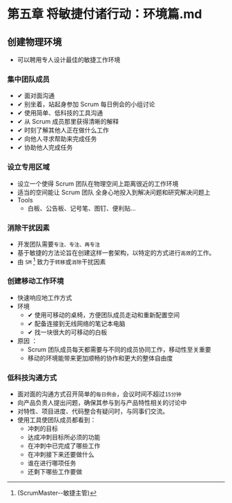 # 第五章 将敏捷付诸行动：环境篇.md

## 创建物理环境
* 可以聘用专人设计最佳的敏捷工作环境

### 集中团队成员
* ✔ 面对面沟通
* ✔ 别坐着，站起身参加 Scrum 每日例会的小组讨论
* ✔ 使用简单、低科技的工具沟通
* ✔ 从 Scrum 成员那里获得清晰的解释
* ✔ 时刻了解其他人正在做什么工作
* ✔ 向他人寻求帮助来完成任务
* ✔ 协助他人完成任务

### 设立专用区域
* 设立一个使得 Scrum 团队在物理空间上距离很近的工作环境
* 适当的空间能让 Scrum 团队 全身心地投入到解决问题和研究解决问题上
* Tools
  * 白板、公告板、记号笔、图钉、便利贴...

### 消除干扰因素
* 开发团队需要`专注、专注、再专注`
* 基于敏捷的方法论旨在创建这样一套架构，以特定的方式进行`高效`的工作。
* 由 `SM` [^1] 致力于`转移`或`消除`干扰因素

### 创建移动工作环境
* 快速响应地工作方式
* 环境
  * ✔ 使用可移动的桌椅，方便团队成员走动和重新配置空间
  * ✔ 配备连接到无线网络的笔记本电脑
  * ✔ 找一块很大的可移动的白板
* 原因 ： 
  * Scrum 团队成员每天都需要与不同的成员协同工作，移动性至关重要
  * 移动的环境能带来更加顺畅的协作和更大的整体自由度

### 低科技沟通方式
* 面对面的沟通方式召开简单的`每日例会`，会议时间不超过`15分钟`
* 向产品负责人提出问题，确保其参与到与产品特性相关的讨论中
* 对特性、项目进度、代码整合有疑问时，与同事们交流。
* 使用工具使团队成员都看到：
  * 冲刺的目标
  * 达成冲刺目标所必须的功能
  * 在冲刺中已完成了哪些工作
  * 在冲刺接下来还要做什么
  * 谁在进行哪项任务
  * 还剩下哪些工作要做

[^1]:(ScrumMaster--敏捷主管)